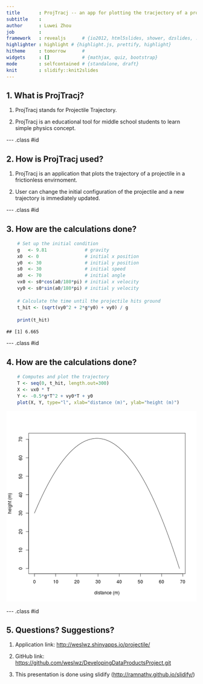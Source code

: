 ```yaml
---
title       : ProjTracj -- an app for plotting the tracjectory of a projectile
subtitle    : 
author      : Luwei Zhou
job         : 
framework   : revealjs      # {io2012, html5slides, shower, dzslides, ...}
highlighter : highlight # {highlight.js, prettify, highlight}
hitheme     : tomorrow      # 
widgets     : []            # {mathjax, quiz, bootstrap}
mode        : selfcontained # {standalone, draft}
knit        : slidify::knit2slides
---
```


## 1. What is ProjTracj?

1. ProjTracj stands for Projectile Trajectory.

2. ProjTracj is an educational tool for middle school students to learn simple physics concept.

--- .class #id 

## 2. How is ProjTracj used? 

1. ProjTracj is an application that plots the trajectory of a projectile in a frictionless envirnoment.

2. User can change the initial configuration of the projectile and a new trajectory is immediately updated.

--- .class #id 
## 3. How are the calculations done?


```r
    # Set up the initial condition
    g   <- 9.81              # gravity
    x0  <- 0                 # initial x position
    y0  <- 30                # initial y position
    s0  <- 30                # initial speed
    a0  <- 70                # initial angle
    vx0 <- s0*cos(a0/180*pi) # initial x velocity
    vy0 <- s0*sin(a0/180*pi) # initial y velocity

    # Calculate the time until the projectile hits ground
    t_hit <- (sqrt(vy0^2 + 2*g*y0) + vy0) / g

    print(t_hit)
```

```
## [1] 6.665
```


--- .class #id
 
## 4. How are the calculations done?


```r
    # Computes and plot the trajectory
    T <- seq(0, t_hit, length.out=300)
    X <- vx0 * T
    Y <- -0.5*g*T^2 + vy0*T + y0
    plot(X, Y, type="l", xlab="distance (m)", ylab="height (m)")
```

![plot of chunk unnamed-chunk-2](assets/fig/unnamed-chunk-2.png) 

--- .class #id 
## 5. Questions? Suggestions?

1. Application link: http://weslwz.shinyapps.io/projectile/

2. GitHub link: https://github.com/weslwz/DevelopingDataProductsProject.git

3. This presentation is done using slidify (http://ramnathv.github.io/slidify/)


 




